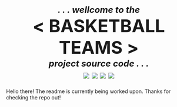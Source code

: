 <h1 align="center">
	<sub> <font size=5> <i> . . . wellcome to the </i> </font> </sub> <br>
	<font size=8> <b> < BASKETBALL TEAMS > </b> </font><br>
	<sup> <font size=5> <i> project source code . . . </i> </font> </sup> <br>

<img src="https://img.shields.io/github/issues/adipopbv/basketball-teams?color=green&style=flat-square">
<img src="https://img.shields.io/github/issues-pr/adipopbv/basketball-teams?color=yellow&style=flat-square">
<img src="https://img.shields.io/github/stars/adipopbv/basketball-teams?color=red&style=flat-square">
<img src="https://img.shields.io/github/forks/adipopbv/basketball-teams?color=blue&style=flat-square">
</h1>

Hello there! The readme is currently being worked upon. Thanks for checking the repo out!
